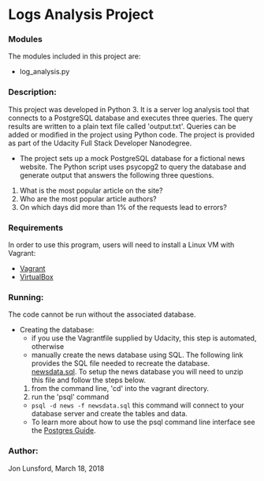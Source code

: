 # Logs Analysis Project

### Modules
The modules included in this project are:
* log_analysis.py

### Description:
This project was developed in Python 3.  It is a server log analysis tool that connects to
a PostgreSQL database and executes three queries. The query results are written to a plain text file called 'output.txt'.  Queries can be added or modified in the project using Python code.  The project
is provided as part of the Udacity Full Stack Developer Nanodegree.

* The project sets up a mock PostgreSQL database for a fictional news website.  The Python script uses
psycopg2 to query the database and generate output that answers the following three questions.
1. What is the most popular article on the site?
2. Who are the most popular article authors?
3. On which days did more than 1% of the requests lead to errors?

### Requirements
In order to use this program, users will need to install a Linux VM with Vagrant:
* [Vagrant](https://www.vagrantup.com/downloads.html)
* [VirtualBox](https://www.virtualbox.org/wiki/Downloads)

### Running:
The code cannot be run without the associated database.
* Creating the database:
  * if you use the Vagrantfile supplied by Udacity, this step is automated, otherwise
  * manually create the news database using SQL.  The following link provides the SQL file needed to recreate the database.  [newsdata.sql](https://d17h27t6h515a5.cloudfront.net/topher/2016/August/57b5f748_newsdata/newsdata.zip).  To setup the news database you will need to unzip this file and follow the steps below.
  1.  from the command line, 'cd' into the vagrant directory.
  2.  run the 'psql' command
  *  `psql -d news -f newsdata.sql`
  this command will connect to your database server and create the tables and data.
  * To learn more about how to use the psql command line interface see the [Postgres Guide](http://postgresguide.com/utilities/psql.html).


### Author:
Jon Lunsford, March 18, 2018